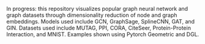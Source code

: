 In progress: this repository visualizes popular graph neural network and graph datasets through dimensionality reduction of node and graph embeddings. Models used include GCN, GraphSage, SplineCNN, GAT, and GIN. Datasets used include MUTAG, PPI, CORA, CiteSeer, Protein-Protein Interaction, and MNIST. Examples shown using Pytorch Geometric and DGL. 
